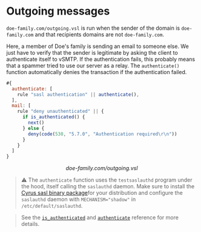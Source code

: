 # Outgoing messages

`doe-family.com/outgoing.vsl` is run when the sender of the domain is `doe-family.com` and that recipients domains are not `doe-family.com`.

Here, a member of Doe's family is sending an email to someone else. We just have to verify that the sender is legitimate by asking the client to authenticate itself to vSMTP. If the authentication fails, this probably means that a spammer tried to use our server as a relay. The `authenticate()` function automatically denies the transaction if the authentication failed.

```js
#{
  authenticate: [
    rule "sasl authentication" || authenticate(),
  ],
  mail: [
    rule "deny unauthenticated" || {
      if is_authenticated() {
        next()
      } else {
        deny(code(530, "5.7.0", "Authentication required\r\n"))
      }
    }
  ]
}
```

<p style="text-align: center;"> <i>doe-family.com/outgoing.vsl</i> </p>

> ⚠️ The `authenticate` function uses the `testsaslauthd` program under the hood, itself calling the `saslauthd` daemon.
> Make sure to install the [Cyrus sasl binary package](https://www.cyrusimap.org/sasl/)for your distribution and configure the `saslauthd` daemon with `MECHANISM="shadow"` in `/etc/default/saslauthd`.

> See the [`is_authenticated`][is_auth_fn_ref] and [`authenticate`][auth_fn_ref] reference for more details.

[auth_fn_ref]: /ref/vSL/api/Auth.html?highlight=authenticate#fn-authenticate
[is_auth_fn_ref]: /ref/vSL/api/Auth.html?highlight=is_authenticated#fn-is_authenticated
